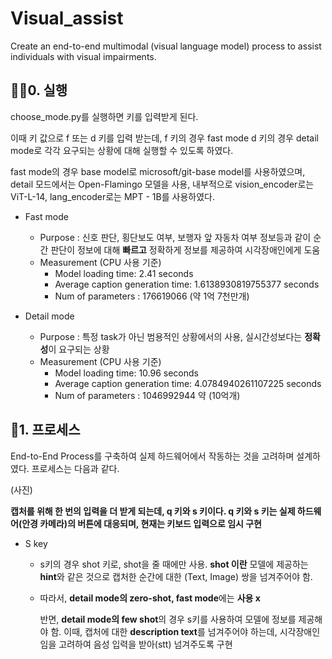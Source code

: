 # Visual_assist
Create an end-to-end multimodal (visual language model) process to assist individuals with visual impairments.

## 👨‍💻0. 실행 

choose_mode.py를 실행하면 키를 입력받게 된다.

이때 키 값으로 f 또는 d 키를 입력 받는데, f 키의 경우 fast mode d 키의 경우 detail mode로 각각 요구되는 상황에 대해 실행할 수 있도록 하였다.

fast mode의 경우 base model로 microsoft/git-base model를 사용하였으며, detail 모드에서는 Open-Flamingo 모델을 사용, 내부적으로 vision_encoder로는 ViT-L-14, lang_encoder로는 MPT - 1B를 사용하였다.

* Fast mode
  * Purpose : 신호 판단, 횡단보도 여부, 보행자 앞 자동차 여부 정보등과 같이 순간 판단이 정보에 대해 **빠르고** 정확하게 정보를  제공하여 시각장애인에게 도움
  * Measurement (CPU 사용 기준)
    * Model loading time: 2.41 seconds
    * Average caption generation time: 1.6138930819755377 seconds
    * Num of parameters : 176619066 (약 1억 7천만개)


* Detail mode
  * Purpose : 특정 task가 아닌 범용적인 상황에서의 사용, 실시간성보다는 **정확성**이 요구되는 상황
  * Measurement (CPU 사용 기준)
    * Model loading time: 10.96 seconds
    * Average caption generation time: 4.0784940261107225 seconds
    * Num of parameters : 1046992944 약 (10억개)

## 📝1. 프로세스 
End-to-End Process를 구축하여 실제 하드웨어에서 작동하는 것을 고려하며 설계하였다. 프로세스는 다음과 같다.

(사진) 



**캡처를 위해 한 번의 입력을 더 받게 되는데, q 키와 s 키이다. q 키와 s 키는 실제 하드웨어(안경 카메라)의 버튼에 대응되며, 현재는 키보드 입력으로 임시 구현**

  * S key
    * s키의 경우 shot 키로, shot을 줄 때에만 사용. **shot 이란** 모델에 제공하는 **hint**와 같은 것으로 캡처한 순간에 대한 (Text, Image) 쌍을 넘겨주어야 함.
   
    * 
		따라서, **detail mode의 zero-shot, fast mode**에는 **사용 x**

      반면, **detail mode의 few shot**의 경우 s키를 사용하여 모델에 정보를 제공해야 함. 이때, 캡처에 대한 **description text**를 넘겨주어야 하는데, 시각장애인임을 고려하여 음성 입력을 받아(stt) 넘겨주도록 구현

      
